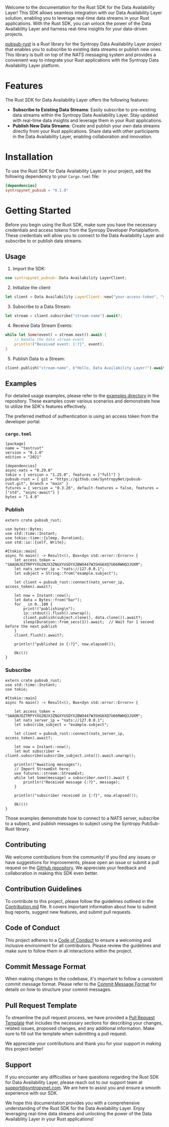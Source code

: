 Welcome to the documentation for the Rust SDK for the Data Availability Layer! This SDK allows seamless integration with our Data Availability Layer solution, enabling you to leverage real-time data streams in your Rust applications. With the Rust SDK, you can unlock the power of the Data Availability Layer and harness real-time insights for your data-driven projects.

[pubsub-rust](https://github.com/SyntropyNet/pubsub-rust) is a Rust library for the Syntropy Data Availability Layer project that enables you to subscribe to existing data streams or publish new ones. This library is built on top of the NATS messaging system and provides a convenient way to integrate your Rust applications with the Syntropy Data Availability Layer platform.

# Features

The Rust SDK for Data Availability Layer offers the following features:

- **Subscribe to Existing Data Streams**: Easily subscribe to pre-existing data streams within the Syntropy Data Availability Layer. Stay updated with real-time data insights and leverage them in your Rust applications.
- **Publish New Data Streams**: Create and publish your own data streams directly from your Rust applications. Share data with other participants in the Data Availability Layer, enabling collaboration and innovation.

# Installation

To use the Rust SDK for Data Availability Layer in your project, add the following dependency to your `Cargo.toml` file:

```toml
[dependencies]
syntropynet_pubsub = "0.1.0"
```

# Getting Started

Before you begin using the Rust SDK, make sure you have the necessary credentials and access tokens from the Synropy Developer Portalplatform. These credentials will allow you to connect to the Data Availability Layer and subscribe to or publish data streams.

## Usage

1. Import the SDK:

```rust
use syntropynet_pubsub::Data Availability LayerClient;
```

2. Initialize the client:

```rust
let client = Data Availability LayerClient::new("your-access-token", "your-private-key");
```

3. Subscribe to a Data Stream:

```rust
let stream = client.subscribe("stream-name").await?;
```

4. Receive Data Stream Events:

```rust
while let Some(event) = stream.next().await {
    // Handle the data stream event
    println!("Received event: {:?}", event);
}
```

5. Publish Data to a Stream:

```rust
client.publish("stream-name", b"Hello, Data Availability Layer!").await?;
```

## Examples

For detailed usage examples, please refer to the [examples directory](https://github.com/SyntropyNet/pubsub-rust/examples) in the repository. These examples cover various scenarios and demonstrate how to utilize the SDK's features effectively.

The preferred method of authentication is using an access token from the developer portal.

### `cargo.toml`

```Text TOML
[package]
name = "testrust"
version = "0.1.0"
edition = "2021"

[dependencies]
async-nats = "0.29.0"
tokio = { version = "1.25.0", features = ["full"] }
pubsub-rust = { git = "https://github.com/SyntropyNet/pubsub-rust.git", branch = "main" }
futures = { version = "0.3.26", default-features = false, features = ["std", "async-await"] }
bytes = "1.4.0"
```

### Publish

```Text Rust
extern crate pubsub_rust;

use bytes::Bytes;
use std::time::Instant;
use tokio::time::{sleep, Duration};
use std::io::{self, Write};

#[tokio::main]
async fn main() -> Result<(), Box<dyn std::error::Error>> {
    let access_token = "SAAGNJOZTRPYYXG2NJX3ZNGXYUSDYX2BWO447W3SHG6XQ7U66RWHQ3JUXM";
    let nats_server_ip = "nats://127.0.0.1";
    let subject = String::from("example.subject");

    let client = pubsub_rust::connect(nats_server_ip, access_token).await?;

    let now = Instant::now();
    let data = Bytes::from("bar");
    for _ in 0..100 {
        print!("publishing\n");
        io::stdout().flush().unwrap();
        client.publish(subject.clone(), data.clone()).await?;
        sleep(Duration::from_secs(1)).await;  // Wait for 1 second before the next publish
    }
    client.flush().await?;

    println!("published in {:?}", now.elapsed());

    Ok(())
}
```

### Subscribe

```Text Rust
extern crate pubsub_rust;
use std::time::Instant;
use tokio;

#[tokio::main]
async fn main() -> Result<(), Box<dyn std::error::Error>> {

    let access_token = "SAAGNJOZTRPYYXG2NJX3ZNGXYUSDYX2BWO447W3SHG6XQ7U66RWHQ3JUXM";
    let nats_server_ip = "nats://127.0.0.1";
    let subscribe_subject = "example.subject";

    let client = pubsub_rust::connect(nats_server_ip, access_token).await?;

    let now = Instant::now();
    let mut subscriber = client.subscribe(subscribe_subject.into()).await.unwrap();

    println!("Awaiting messages");
    // Import StreamExt here:
    use futures::stream::StreamExt;
    while let Some(message) = subscriber.next().await {
        println!("Received message {:?}", message);
    }

    println!("subscriber received in {:?}", now.elapsed());

    Ok(())
}
```

Those examples demonstrate how to connect to a NATS server, subscribe to a subject, and publish messages to subject using the Syntropy PubSub-Rust library.

## Contributing

We welcome contributions from the community! If you find any issues or have suggestions for improvements, please open an issue or submit a pull request on the [GitHub repository](https://github.com/SyntropyNet/pubsub-rust). We appreciate your feedback and collaboration in making this SDK even better. 

## Contribution Guidelines

To contribute to this project, please follow the guidelines outlined in the [Contribution.md](CONTRIBUTING.md) file. It covers important information about how to submit bug reports, suggest new features, and submit pull requests.

## Code of Conduct
This project adheres to a [Code of Conduct](CODE_OF_CONDUCT.md) to ensure a welcoming and inclusive environment for all contributors. Please review the guidelines and make sure to follow them in all interactions within the project.

## Commit Message Format
When making changes to the codebase, it's important to follow a consistent commit message format. Please refer to the [Commit Message Format](commit-template.md) for details on how to structure your commit messages.

## Pull Request Template
To streamline the pull request process, we have provided a [Pull Request Template](pull-request-template.md) that includes the necessary sections for describing your changes, related issues, proposed changes, and any additional information. Make sure to fill out the template when submitting a pull request.

We appreciate your contributions and thank you for your support in making this project better!

## Support

If you encounter any difficulties or have questions regarding the Rust SDK for Data Availability Layer, please reach out to our support team at support@syntropynet.com. We are here to assist you and ensure a smooth experience with our SDK.

We hope this documentation provides you with a comprehensive understanding of the Rust SDK for the Data Availability Layer. Enjoy leveraging real-time data streams and unlocking the power of the Data Availability Layer in your Rust applications!